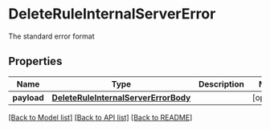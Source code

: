# DeleteRuleInternalServerError

The standard error format
## Properties
Name | Type | Description | Notes
------------ | ------------- | ------------- | -------------
**payload** | [**DeleteRuleInternalServerErrorBody**](DeleteRuleInternalServerErrorBody.md) |  | [optional] 

[[Back to Model list]](../README.md#documentation-for-models) [[Back to API list]](../README.md#documentation-for-api-endpoints) [[Back to README]](../README.md)


